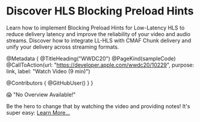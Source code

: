 # Discover HLS Blocking Preload Hints

Learn how to implement Blocking Preload Hints for Low-Latency HLS to reduce delivery latency and improve the reliability of your video and audio streams. Discover how to integrate LL-HLS with CMAF Chunk delivery and unify your delivery across streaming formats.

@Metadata {
   @TitleHeading("WWDC20")
   @PageKind(sampleCode)
   @CallToAction(url: "https://developer.apple.com/wwdc20/10229", purpose: link, label: "Watch Video (9 min)")

   @Contributors {
      @GitHubUser(<replace this with your GitHub handle>)
   }
}

😱 "No Overview Available!"

Be the hero to change that by watching the video and providing notes! It's super easy:
 [Learn More…](https://wwdcnotes.github.io/WWDCNotes/documentation/wwdcnotes/contributing)
